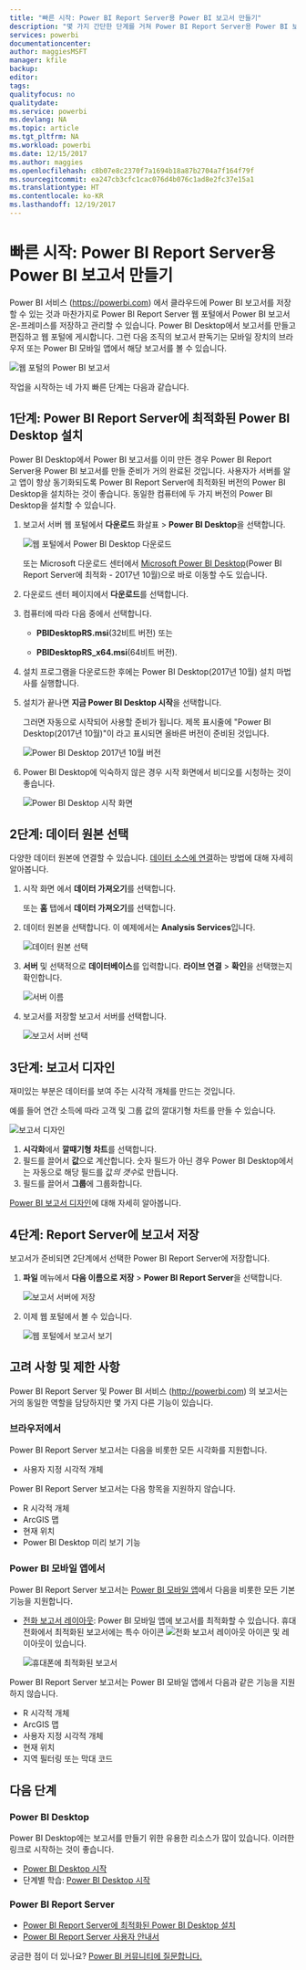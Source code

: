 ```yaml
---
title: "빠른 시작: Power BI Report Server용 Power BI 보고서 만들기"
description: "몇 가지 간단한 단계를 거쳐 Power BI Report Server용 Power BI 보고서를 만드는 방법을 알아봅니다."
services: powerbi
documentationcenter: 
author: maggiesMSFT
manager: kfile
backup: 
editor: 
tags: 
qualityfocus: no
qualitydate: 
ms.service: powerbi
ms.devlang: NA
ms.topic: article
ms.tgt_pltfrm: NA
ms.workload: powerbi
ms.date: 12/15/2017
ms.author: maggies
ms.openlocfilehash: c8b07e8c2370f7a1694b18a87b2704a7f164f79f
ms.sourcegitcommit: ea247cb3cfc1cac076d4b076c1ad8e2fc37e15a1
ms.translationtype: HT
ms.contentlocale: ko-KR
ms.lasthandoff: 12/19/2017
---
```

# <a name="quickstart-create-a-power-bi-report-for-power-bi-report-server"></a>빠른 시작: Power BI Report Server용 Power BI 보고서 만들기
Power BI 서비스 (https://powerbi.com) 에서 클라우드에 Power BI 보고서를 저장할 수 있는 것과 마찬가지로 Power BI Report Server 웹 포털에서 Power BI 보고서 온-프레미스를 저장하고 관리할 수 있습니다. Power BI Desktop에서 보고서를 만들고 편집하고 웹 포털에 게시합니다. 그런 다음 조직의 보고서 판독기는 모바일 장치의 브라우저 또는 Power BI 모바일 앱에서 해당 보고서를 볼 수 있습니다.

![웹 포털의 Power BI 보고서](media/quickstart-create-powerbi-report/report-server-powerbi-report.png)

작업을 시작하는 네 가지 빠른 단계는 다음과 같습니다.

## <a name="step-1-install-power-bi-desktop-optimized-for-power-bi-report-server"></a>1단계: Power BI Report Server에 최적화된 Power BI Desktop 설치

Power BI Desktop에서 Power BI 보고서를 이미 만든 경우 Power BI Report Server용 Power BI 보고서를 만들 준비가 거의 완료된 것입니다. 사용자가 서버를 알고 앱이 항상 동기화되도록 Power BI Report Server에 최적화된 버전의 Power BI Desktop을 설치하는 것이 좋습니다. 동일한 컴퓨터에 두 가지 버전의 Power BI Desktop을 설치할 수 있습니다.

1. 보고서 서버 웹 포털에서 **다운로드** 화살표 > **Power BI Desktop**을 선택합니다.

    ![웹 포털에서 Power BI Desktop 다운로드](media/quickstart-create-powerbi-report/report-server-download-web-portal.png)

    또는 Microsoft 다운로드 센터에서 [Microsoft Power BI Desktop](https://go.microsoft.com/fwlink/?linkid=861076)(Power BI Report Server에 최적화 - 2017년 10월)으로 바로 이동할 수도 있습니다.

2. 다운로드 센터 페이지에서 **다운로드**를 선택합니다.

3. 컴퓨터에 따라 다음 중에서 선택합니다.

    - **PBIDesktopRS.msi**(32비트 버전) 또는

    - **PBIDesktopRS_x64.msi**(64비트 버전).

4. 설치 프로그램을 다운로드한 후에는 Power BI Desktop(2017년 10월) 설치 마법사를 실행합니다.

2. 설치가 끝나면 **지금 Power BI Desktop 시작**을 선택합니다.
   
    그러면 자동으로 시작되어 사용할 준비가 됩니다. 제목 표시줄에 "Power BI Desktop(2017년 10월)"이 라고 표시되면 올바른 버전이 준비된 것입니다.

    ![Power BI Desktop 2017년 10월 버전](media/quickstart-create-powerbi-report/report-server-desktop-october-2017-version.png)

3. Power BI Desktop에 익숙하지 않은 경우 시작 화면에서 비디오를 시청하는 것이 좋습니다.
   
    ![Power BI Desktop 시작 화면](media/quickstart-create-powerbi-report/report-server-powerbi-desktop-start.png)

## <a name="step-2-select-a-data-source"></a>2단계: 데이터 원본 선택
다양한 데이터 원본에 연결할 수 있습니다. [데이터 소스에 연결](connect-data-sources.md)하는 방법에 대해 자세히 알아봅니다.

1. 시작 화면 에서 **데이터 가져오기**를 선택합니다.
   
    또는 **홈** 탭에서 **데이터 가져오기**를 선택합니다.
2. 데이터 원본을 선택합니다. 이 예제에서는 **Analysis Services**입니다.
   
    ![데이터 원본 선택](media/quickstart-create-powerbi-report/report-server-get-data-ssas.png)
3. **서버** 및 선택적으로 **데이터베이스**를 입력합니다. **라이브 연결** > **확인**을 선택했는지 확인합니다.
   
    ![서버 이름](media/quickstart-create-powerbi-report/report-server-ssas-server-name.png)
4. 보고서를 저장할 보고서 서버를 선택합니다.
   
    ![보고서 서버 선택](media/quickstart-create-powerbi-report/report-server-select-server.png)

## <a name="step-3-design-your-report"></a>3단계: 보고서 디자인
재미있는 부분은 데이터를 보여 주는 시각적 개체를 만드는 것입니다.

예를 들어 연간 소득에 따라 고객 및 그룹 값의 깔대기형 차트를 만들 수 있습니다.

![보고서 디자인](media/quickstart-create-powerbi-report/report-server-create-funnel.png)

1. **시각화**에서 **깔때기형 차트**를 선택합니다.
2. 필드를 끌어서 **값**으로 계산합니다. 숫자 필드가 아닌 경우 Power BI Desktop에서는 자동으로 해당 필드를 값*의 갯수*로 만듭니다.
3. 필드를 끌어서 **그룹**에 그룹화합니다.

[Power BI 보고서 디자인](../desktop-report-view.md)에 대해 자세히 알아봅니다.

## <a name="step-4-save-your-report-to-the-report-server"></a>4단계: Report Server에 보고서 저장
보고서가 준비되면 2단계에서 선택한 Power BI Report Server에 저장합니다.

1. **파일** 메뉴에서 **다음 이름으로 저장** > **Power BI Report Server**을 선택합니다.
   
    ![보고서 서버에 저장](media/quickstart-create-powerbi-report/report-server-save-as-powerbi-report-server.png)
2. 이제 웹 포털에서 볼 수 있습니다.
   
    ![웹 포털에서 보고서 보기](media/quickstart-create-powerbi-report/report-server-powerbi-report.png)

## <a name="considerations-and-limitations"></a>고려 사항 및 제한 사항
Power BI Report Server 및 Power BI 서비스 (http://powerbi.com) 의 보고서는 거의 동일한 역할을 담당하지만 몇 가지 다른 기능이 있습니다.

### <a name="in-a-browser"></a>브라우저에서
Power BI Report Server 보고서는 다음을 비롯한 모든 시각화를 지원합니다.

* 사용자 지정 시각적 개체

Power BI Report Server 보고서는 다음 항목을 지원하지 않습니다.

* R 시각적 개체
* ArcGIS 맵
* 현재 위치
* Power BI Desktop 미리 보기 기능

### <a name="in-the-power-bi-mobile-apps"></a>Power BI 모바일 앱에서
Power BI Report Server 보고서는 [Power BI 모바일 앱](../mobile-apps-for-mobile-devices.md)에서 다음을 비롯한 모든 기본 기능을 지원합니다.

* [전화 보고서 레이아웃](../desktop-create-phone-report.md): Power BI 모바일 앱에 보고서를 최적화할 수 있습니다. 휴대전화에서 최적화된 보고서에는 특수 아이콘 ![전화 보고서 레이아웃 아이콘](media/quickstart-create-powerbi-report/power-bi-rs-mobile-optimized-icon.png) 및 레이아웃이 있습니다.
  
    ![휴대폰에 최적화된 보고서](media/quickstart-create-powerbi-report/power-bi-rs-mobile-optimized-report.png)

Power BI Report Server 보고서는 Power BI 모바일 앱에서 다음과 같은 기능을 지원하지 않습니다.

* R 시각적 개체
* ArcGIS 맵
* 사용자 지정 시각적 개체
* 현재 위치
* 지역 필터링 또는 막대 코드

## <a name="next-steps"></a>다음 단계
### <a name="power-bi-desktop"></a>Power BI Desktop
Power BI Desktop에는 보고서를 만들기 위한 유용한 리소스가 많이 있습니다. 이러한 링크로 시작하는 것이 좋습니다.

* [Power BI Desktop 시작](../desktop-getting-started.md)
* 단계별 학습: [Power BI Desktop 시작](../guided-learning/gettingdata.yml#step-2)

### <a name="power-bi-report-server"></a>Power BI Report Server
* [Power BI Report Server에 최적화된 Power BI Desktop 설치](install-powerbi-desktop.md)  
* [Power BI Report Server 사용자 안내서](user-handbook-overview.md)  

궁금한 점이 더 있나요? [Power BI 커뮤니티에 질문합니다.](https://community.powerbi.com/)